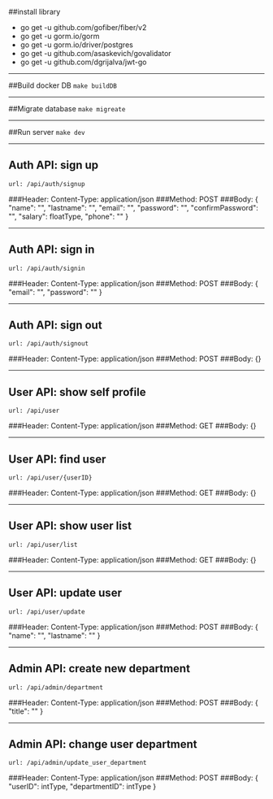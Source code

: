##install library
<ul>
<li>go get -u github.com/gofiber/fiber/v2</li>
<li>go get -u gorm.io/gorm</li>
<li>go get -u gorm.io/driver/postgres</li>
<li>go get -u github.com/asaskevich/govalidator</li>
<li>go get -u github.com/dgrijalva/jwt-go</li>
</ul>
<hr>

##Build docker DB
`make buildDB`
<hr>

##Migrate database
`make migreate`
<hr>

##Run server
`make dev`

<hr>

## Auth API: sign up
    url: /api/auth/signup
###Header: 
    Content-Type: application/json 
###Method:
    POST
###Body:
    {
        "name": "",
        "lastname": "",
        "email": "",
        "password": "",
        "confirmPassword": "",
        "salary": floatType,
        "phone": ""
    }
<hr>

## Auth API: sign in
    url: /api/auth/signin
###Header:
    Content-Type: application/json 
###Method:
    POST
###Body:
    {
        "email": "",
        "password": ""
    }
<hr>

## Auth API: sign out
    url: /api/auth/signout
###Header:
    Content-Type: application/json 
###Method:
    POST
###Body:
    {}

<hr>

## User API: show self profile
    url: /api/user
###Header:
    Content-Type: application/json 
###Method:
    GET
###Body:
    {}

<hr>

## User API: find user
    url: /api/user/{userID}
###Header:
    Content-Type: application/json 
###Method:
    GET
###Body:
    {}

<hr>

## User API: show user list
    url: /api/user/list
###Header:
    Content-Type: application/json 
###Method:
    GET
###Body:
    {}

<hr>

## User API: update user
    url: /api/user/update
###Header:
    Content-Type: application/json 
###Method:
    POST
###Body:
    {
        "name": "",
        "lastname": ""
    }

<hr>

## Admin API: create new department
    url: /api/admin/department
###Header:
    Content-Type: application/json 
###Method:
    POST
###Body:
    {
        "title": ""
    }

<hr>

## Admin API: change user department
    url: /api/admin/update_user_department
###Header:
    Content-Type: application/json 
###Method:
    POST
###Body:
    {
        "userID": intType,
        "departmentID": intType
    }

